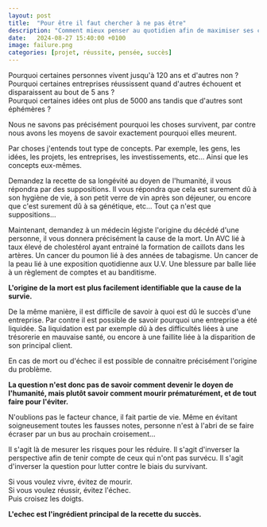 ```yaml
---
layout: post
title:  "Pour être il faut chercher à ne pas être"
description: "Comment mieux penser au quotidien afin de maximiser ses chances"
date:   2024-08-27 15:40:00 +0100
image: failure.png
categories: [projet, réussite, pensée, succès]
---
```

Pourquoi certaines personnes vivent jusqu'à 120 ans et d'autres non ?<br/>
Pourquoi certaines entreprises réussissent quand d'autres échouent et
disparaissent au bout de 5 ans ?<br/>
Pourquoi certaines idées ont plus de 5000 ans tandis que d'autres sont
éphémères ?

Nous ne savons pas précisément pourquoi les choses survivent, par contre nous
avons les moyens de savoir exactement pourquoi elles meurent.

Par choses j'entends tout type de concepts. Par exemple, les gens, les idées,
les projets, les entreprises, les investissements, etc... Ainsi que les
concepts eux-mêmes.

Demandez la recette de sa longévité au doyen de l'humanité, il vous répondra
par des suppositions. Il vous répondra que cela est surement dû à son hygiène
de vie, à son petit verre de vin après son déjeuner, ou encore que c'est
surement dû à sa génétique, etc... Tout ça n'est que suppositions...

Maintenant, demandez à un médecin légiste l'origine du décédé d'une personne,
il vous donnera précisément la cause de la mort. Un AVC lié à taux élevé de
cholestérol ayant entrainé la formation de caillots dans les artères. Un
cancer du poumon lié à des années de tabagisme. Un cancer de la peau lié à une
exposition quotidienne aux U.V. Une blessure par balle liée à un règlement de
comptes et au banditisme.

**L'origine de la mort est plus facilement identifiable que la cause de la
survie.**

De la même manière, il est difficile de savoir à quoi est dû le succès d'une
entreprise. Par contre il est possible de savoir pourquoi une entreprise a été
liquidée. Sa liquidation est par exemple dû à des difficultés liées à une
trésorerie en mauvaise santé, ou encore à une faillite liée à la disparition
de son principal client.

En cas de mort ou d'échec il est possible de connaitre précisément l'origine
du problème.

**La question n'est donc pas de savoir comment devenir le doyen de l'humanité,
mais plutôt savoir comment mourir prématurément, et de tout faire pour
l'éviter.**

N'oublions pas le facteur chance, il fait partie de vie. Même en évitant
soigneusement toutes les fausses notes, personne n'est à l'abri de se faire
écraser par un bus au prochain croisement...

Il s'agit là de mesurer les risques pour les réduire. Il s'agit d'inverser la
perspective afin de tenir compte de ceux qui n'ont pas survécu. Il s'agit
d'inverser la question pour lutter contre le biais du survivant.

Si vous voulez vivre, évitez de mourir.<br/>
Si vous voulez réussir, évitez l'échec.<br/>
Puis croisez les doigts.

**L'echec est l'ingrédient principal de la recette du succès.**
